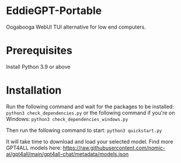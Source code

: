 # EddieGPT-Portable
Oogabooga WebUI TUI alternative for low end computers.

# Prerequisites
Install Python 3.9 or above

# Installation
Run the following command and wait for the packages to be installed:
`python3 check_dependencies.py`
or the following command if you're on Windows:
`python3 check_dependencies_windows.py `

Then run the following command to start:
`python3 quickstart.py`

It will take time to download and load your selected model.
Find more GPT4ALL models here: https://raw.githubusercontent.com/nomic-ai/gpt4all/main/gpt4all-chat/metadata/models.json
